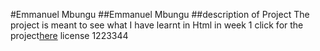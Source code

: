 #Emmanuel Mbungu
##Emmanuel Mbungu
##description of Project
The project is meant to see what I have learnt in Html in week 1
click for the project[here](https://github.com/Mannu-mbungu/chairman)
license 1223344
